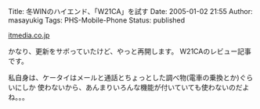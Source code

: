 Title: 冬WINのハイエンド、「W21CA」を試す
Date: 2005-01-02 21:55
Author: masayukig
Tags: PHS-Mobile-Phone
Status: published

[itmedia.co.jp](http://www.itmedia.co.jp/mobile/articles/0412/29/news027.html)

かなり、更新をサボっていたけど、やっと再開します。
W21CAのレビュー記事です。

私自身は、ケータイはメールと通話とちょっとした調べ物(電車の乗換とか)ぐらいにしか
使わないから、あんまりいろんな機能が付いていても使わないのだよね。。。
